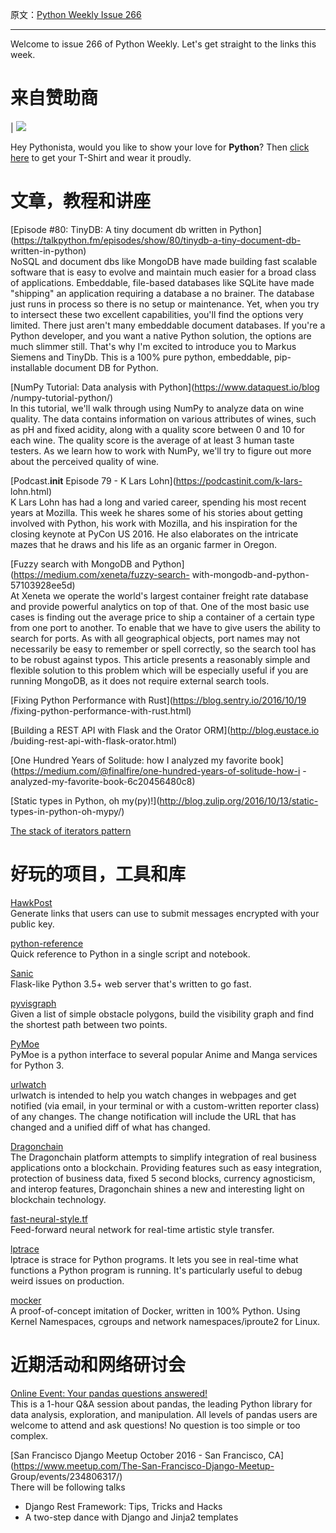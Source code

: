 原文：[Python Weekly Issue 266](http://eepurl.com/ckV18z)

---
  
Welcome to issue 266 of Python Weekly. Let's get straight to the links this
week.  
  
# 来自赞助商  
  |
[![](https://gallery.mailchimp.com/e2e180baf855ac797ef407fc7/images/6a426b27-541e-4bd7-b621-23ccdc662301.jpg)](http://www.amazon.com/gp/product/B0185367JQ/ref=as_li_tl?ie=UTF8&camp=1789&creative=390957&creativeASIN=B0185367JQ&linkCode=as2&tag=mymerch-20&linkId=OLIXWD4WZ5X6FFHD)

Hey Pythonista, would you like to show your love for **Python**? Then [click here](http://www.amazon.com/gp/product/B0185367JQ/ref=as_li_tl?ie=UTF8&camp=1789&creative=390957&creativeASIN=B0185367JQ&linkCode=as2&tag=mymerch-20&linkId=OLIXWD4WZ5X6FFHD)
to get your T-Shirt and wear it proudly.  
  
  
# 文章，教程和讲座   
  
[Episode #80: TinyDB: A tiny document db written in
Python](https://talkpython.fm/episodes/show/80/tinydb-a-tiny-document-db-
written-in-python)  
NoSQL and document dbs like MongoDB have made building fast scalable software
that is easy to evolve and maintain much easier for a broad class of
applications. Embeddable, file-based databases like SQLite have made
"shipping" an application requiring a database a no brainer. The database just
runs in process so there is no setup or maintenance. Yet, when you try to
intersect these two excellent capabilities, you'll find the options very
limited. There just aren't many embeddable document databases. If you're a
Python developer, and you want a native Python solution, the options are much
slimmer still. That's why I'm excited to introduce you to Markus Siemens and
TinyDb. This is a 100% pure python, embeddable, pip-installable document DB
for Python.  
  
[NumPy Tutorial: Data analysis with Python](https://www.dataquest.io/blog
/numpy-tutorial-python/)  
In this tutorial, we'll walk through using NumPy to analyze data on wine
quality. The data contains information on various attributes of wines, such as
pH and fixed acidity, along with a quality score between 0 and 10 for each
wine. The quality score is the average of at least 3 human taste testers. As
we learn how to work with NumPy, we'll try to figure out more about the
perceived quality of wine.  
  
[Podcast.__init__ Episode 79 - K Lars Lohn](https://podcastinit.com/k-lars-
lohn.html)  
K Lars Lohn has had a long and varied career, spending his most recent years
at Mozilla. This week he shares some of his stories about getting involved
with Python, his work with Mozilla, and his inspiration for the closing
keynote at PyCon US 2016. He also elaborates on the intricate mazes that he
draws and his life as an organic farmer in Oregon.  
  
[Fuzzy search with MongoDB and Python](https://medium.com/xeneta/fuzzy-search-
with-mongodb-and-python-57103928ee5d)  
At Xeneta we operate the world's largest container freight rate database and
provide powerful analytics on top of that. One of the most basic use cases is
finding out the average price to ship a container of a certain type from one
port to another. To enable that we have to give users the ability to search
for ports. As with all geographical objects, port names may not necessarily be
easy to remember or spell correctly, so the search tool has to be robust
against typos. This article presents a reasonably simple and flexible solution
to this problem which will be especially useful if you are running MongoDB, as
it does not require external search tools.  
  
[Fixing Python Performance with Rust](https://blog.sentry.io/2016/10/19
/fixing-python-performance-with-rust.html)  
  
[Building a REST API with Flask and the Orator ORM](http://blog.eustace.io
/buiding-rest-api-with-flask-orator.html)  
  
[One Hundred Years of Solitude: how I analyzed my favorite
book](https://medium.com/@finalfire/one-hundred-years-of-solitude-how-i
-analyzed-my-favorite-book-6c20456480c8)  
  
[Static types in Python, oh my(py)!](http://blog.zulip.org/2016/10/13/static-
types-in-python-oh-mypy/)  
  
[The stack of iterators pattern](http://garethrees.org/2016/09/28/pattern/)  
  
  
# 好玩的项目，工具和库 
  
[HawkPost](https://github.com/whitesmith/hawkpost)  
Generate links that users can use to submit messages encrypted with your
public key.  
  
[python-reference](https://github.com/justmarkham/python-reference)  
Quick reference to Python in a single script and notebook.  
  
[Sanic](https://github.com/channelcat/sanic)  
Flask-like Python 3.5+ web server that's written to go fast.  
  
[pyvisgraph](https://github.com/TaipanRex/pyvisgraph)  
Given a list of simple obstacle polygons, build the visibility graph and find
the shortest path between two points.  
  
[PyMoe](https://github.com/ccubed/PyMoe)  
PyMoe is a python interface to several popular Anime and Manga services for
Python 3.  
  
[urlwatch](https://github.com/thp/urlwatch)  
urlwatch is intended to help you watch changes in webpages and get notified
(via email, in your terminal or with a custom-written reporter class) of any
changes. The change notification will include the URL that has changed and a
unified diff of what has changed.  
  
[Dragonchain](https://github.com/dragonchain/dragonchain)  
The Dragonchain platform attempts to simplify integration of real business
applications onto a blockchain. Providing features such as easy integration,
protection of business data, fixed 5 second blocks, currency agnosticism, and
interop features, Dragonchain shines a new and interesting light on blockchain
technology.  
  
[fast-neural-style.tf](https://github.com/junrushao1994/fast-neural-style.tf)  
Feed-forward neural network for real-time artistic style transfer.  
  
[lptrace](https://github.com/khamidou/lptrace)  
lptrace is strace for Python programs. It lets you see in real-time what
functions a Python program is running. It's particularly useful to debug weird
issues on production.  
  
[mocker](https://github.com/tonybaloney/mocker)  
A proof-of-concept imitation of Docker, written in 100% Python. Using Kernel
Namespaces, cgroups and network namespaces/iproute2 for Linux.  
  
  
# 近期活动和网络研讨会 
  
[Online Event: Your pandas questions
answered!](https://www.crowdcast.io/e/pandas/register)  
This is a 1-hour Q&amp;A session about pandas, the leading Python library for
data analysis, exploration, and manipulation. All levels of pandas users are
welcome to attend and ask questions! No question is too simple or too complex.  
  
[San Francisco Django Meetup October 2016 - San Francisco,
CA](https://www.meetup.com/The-San-Francisco-Django-Meetup-
Group/events/234806317/)  
There will be following talks

  * Django Rest Framework: Tips, Tricks and Hacks 
  * A two-step dance with Django and Jinja2 templates

